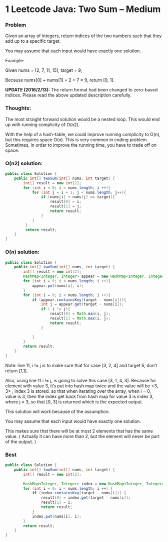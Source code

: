 # 1 Leetcode Java: Two Sum – Medium


### Problem


Given an array of integers, return indices of the two numbers such that they add up to a specific target.

You may assume that each input would have exactly one solution.

Example:

Given nums = [2, 7, 11, 15], target = 9,

Because nums[0] + nums[1] = 2 + 7 = 9,
return [0, 1].

**UPDATE (2016/2/13):**
The return format had been changed to zero-based indices. Please read the above updated description carefully.

 


### Thoughts:



The most straight forward solution would be a nested loop. This would end up with running complicity of O(n2).

With the help of a hash-table, we could improve running complicity to O(n), but this requires space O(n). This is very common in coding problem. Sometimes, in order to improve the running time, you have to trade off on space.

 


### O(n2) solution:


```java
public class Solution {
    public int[] twoSum(int[] nums, int target) {
        int[] result = new int[2];
        for (int i = 0; i < nums.length; i ++){
            for (int j = i + 1; j < nums.length; j++){
                if (nums[i] + nums[j] == target){
                    result[0] = i;
                    result[1] = j;
                    return result;
                }
            }
         }
         return result;
    }
}
```

### O(n) solution:
```java
public class Solution {
    public int[] twoSum(int[] nums, int target) {
        int[] result = new int[2];
        HashMap<Integer, Integer> appear = new HashMap<Integer, Integer>();
        for (int i = 0; i < nums.length; i ++){
            appear.put(nums[i], i);
        }
        for (int i = 0; i < nums.length; i ++){
            if (appear.containsKey(target - nums[i])){
                int j = appear.get(target - nums[i]);
                if ( i != j){
                    result[0] = Math.min(i, j);
                    result[1] = Math.max(i, j);
                    return result;
                }
 
            }
        }
        return result;
    }
}
```
Note: line 11, i != j is to make sure that for case [3, 2, 4] and target 6, don’t return [1,1].

Also, using line 11 i != j, is going to solve this case [3, 1, 4, 3]. Because for element with value 3, it’s put into hash map twice and the value will be <3, 3> , index 3 is stored. so that when iterating over the array, when i = 0, value is 3, then the index get back from hash map for value 3 is index 3, where j = 3, so that [0, 3] is returned which is the expected output.

This solution will work because of the assumption:

You may assume that each input would have exactly one solution.

This makes sure that there will be at most 2 elements that has the same value. ( Actually it can have more than 2, but the element will never be part of the output. )


### Best
```java
public class Solution {
    public int[] twoSum(int[] nums, int target) {
        int[] result = new int[2];
       
        HashMap<Integer, Integer> index = new HashMap<Integer, Integer>();
        for (int i = 0; i < nums.length; i ++) {
            if (index.containsKey(target - nums[i])) {
                result[0] = index.get(target - nums[i]);
                result[1] = i;
                return result;
            }
            index.put(nums[i], i);
        }
        return result;
    }
}
```
